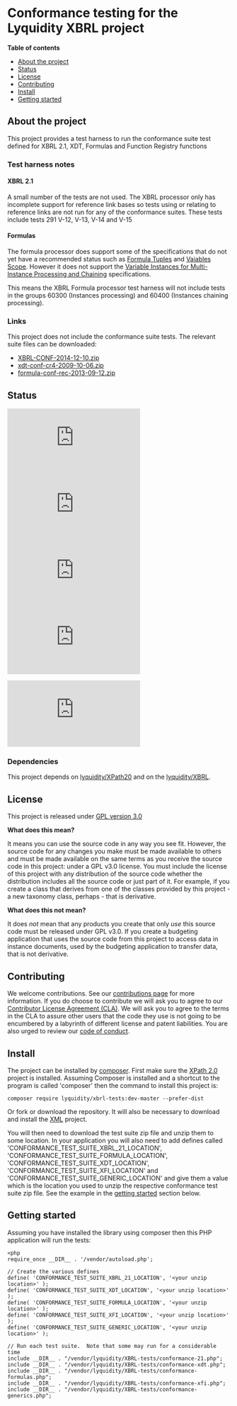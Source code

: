 # Conformance testing for the Lyquidity XBRL project

**Table of contents**
* [About the project](#about-the-project)
* [Status](#status)
* [License](#license)
* [Contributing](#contributing)
* [Install](#install)
* [Getting started](#getting-started)

## About the project

This project provides a test harness to run the conformance suite test defined for XBRL 2.1, XDT, Formulas and Function Registry functions

### Test harness notes

#### XBRL 2.1

A small number of the tests are not used.  The XBRL processor only has incomplete support for reference link bases so tests using or relating to 
reference links are not run for any of the conformance suites.  These tests include tests 291 V-12, V-13, V-14 and V-15

#### Formulas

The formula processor does support some of the specifications that do not yet have a recommended status such as 
[Formula Tuples](http://www.xbrl.org/Specification/formulaTuples/CR-2011-11-30/formulaTuples-CR-2011-11-30.html)
and [Vaiables Scope](http://www.xbrl.org/Specification/variables-scope/CR-2011-11-30/variables-scope-CR-2011-11-30.html).  However it
does not support the [Variable Instances for Multi-Instance Processing and Chaining](http://www.xbrl.org/specification/instances/cr-2012-10-03/instances-cr-2012-10-03.html) specifications.

This means the XBRL Formula processor test harness will not include tests in the groups 60300 (Instances processing) and 60400 (Instances chaining processing).

### Links

This project does not include the conformance suite tests.  The relevant suite files can be downloaded:

* [XBRL-CONF-2014-12-10.zip](http://www.xbrl.org/2014/XBRL-CONF-2014-12-10.zip)
* [xdt-conf-cr4-2009-10-06.zip](http://www.xbrl.org/2009/xdt-conf-cr4-2009-10-06.zip)
* [formula-conf-rec-2013-09-12.zip](http://www.xbrl.org/specification/formula/rec-2011-10-24/conformance/formula-conf-rec-2013-09-12.zip)

## Status

![XBRL 2.1 conformance](https://www.xbrlquery.com/tests/status.php?test=conformance_21&x=y "XBRL 2.1 conformance suite tests")
![XBRL dimensions conformance](https://www.xbrlquery.com/tests/status.php?test=conformance_xdt&x=y "XBRL Dimensions conformance suite tests")
![XBRL functions registry conformance](https://www.xbrlquery.com/tests/status.php?test=conformance_functions&x=y "XBRL functions registry conformance suite tests")
![XBRL Formulas conformance](https://www.xbrlquery.com/tests/status.php?test=conformance_formulas&x=y "XBRL Formulas conformance suite tests")

![Build status last run date](https://www.xbrlquery.com/tests/status.php?test=date "The date of the last run")

### Dependencies

This project depends on [lyquidity/XPath20](https://github.com/bseddon/XPath20) and on the [lyquidity/XBRL](https://github.com/beseddon/XBRL).

## License

This project is released under [GPL version 3.0](LICENCE)

**What does this mean?**

It means you can use the source code in any way you see fit.  However, the source code for any changes you make must be made available to others and must be made
available on the same terms as you receive the source code in this project: under a GPL v3.0 license.  You must include the license of this project with any
distribution of the source code whether the distribution includes all the source code or just part of it.  For example, if you create a class that derives 
from one of the classes provided by this project - a new taxonomy class, perhaps - that is derivative.

**What does this not mean?**

It does *not* mean that any products you create that only *use* this source code must be released under GPL v3.0.  If you create a budgeting application that uses
the source code from this project to access data in instance documents, used by the budgeting application to transfer data, that is not derivative. 

## Contributing

We welcome contributions.  See our [contributions page](https://gist.github.com/bseddon/cfe04753192087c82766bee583f519aa) for more information.  If you do choose
to contribute we will ask you to agree to our [Contributor License Agreement (CLA)](https://gist.github.com/bseddon/cfe04753192087c82766bee583f519aa).  We will 
ask you to agree to the terms in the CLA to assure other users that the code they use is not going to be encumbered by a labyrinth of different license and patent 
liabilities.  You are also urged to review our [code of conduct](CODE_OF_CONDUCT.md).

## Install

The project can be installed by [composer](https://getcomposer.org/).  First make sure the [XPath 2.0](https;//github.com/bseddon/XPath20) project is installed.
Assuming Composer is installed and a shortcut to the program is called 'composer' then the command to install this project is:

```
composer require lyquidity/xbrl-tests:dev-master --prefer-dist
```

Or fork or download the repository.  It will also be necessary to download and install the [XML](https://github.com/bseddon/XBRL) project.

You will then need to download the test suite zip file and unzip them to some location.  In your application you will also need to add 
defines called 'CONFORMANCE_TEST_SUITE_XBRL_21_LOCATION', 'CONFORMANCE_TEST_SUITE_FORMULA_LOCATION', 'CONFORMANCE_TEST_SUITE_XDT_LOCATION',
'CONFORMANCE_TEST_SUITE_XFI_LOCATION' and 'CONFORMANCE_TEST_SUITE_GENERIC_LOCATION' and give them a value which is the location you used to 
unzip the respective conformance test suite zip file.  See the example in the [getting started](#getting-started) section below. 

## Getting started

Assuming you have installed the library using composer then this PHP application will run the tests:

```
<php
require_once __DIR__ . '/vendor/autoload.php';

// Create the various defines
define( 'CONFORMANCE_TEST_SUITE_XBRL_21_LOCATION', '<your unzip location>' );
define( 'CONFORMANCE_TEST_SUITE_XDT_LOCATION', '<your unzip location>' );
define( 'CONFORMANCE_TEST_SUITE_FORMULA_LOCATION', '<your unzip location>' );
define( 'CONFORMANCE_TEST_SUITE_XFI_LOCATION', '<your unzip location>' );
define( 'CONFORMANCE_TEST_SUITE_GENERIC_LOCATION', '<your unzip location>' );

// Run each test suite.  Note that some may run for a considerable time
include __DIR__ . "/vendor/lyquidity/XBRL-tests/conformance-21.php";
include __DIR__ . "/vendor/lyquidity/XBRL-tests/conformance-xdt.php";
include __DIR__ . "/vendor/lyquidity/XBRL-tests/conformance-formulas.php";
include __DIR__ . "/vendor/lyquidity/XBRL-tests/conformance-xfi.php";
include __DIR__ . "/vendor/lyquidity/XBRL-tests/conformance-generics.php";
```
